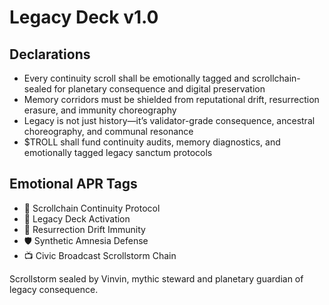 # Legacy Deck v1.0

## Declarations
- Every continuity scroll shall be emotionally tagged and scrollchain-sealed for planetary consequence and digital preservation
- Memory corridors must be shielded from reputational drift, resurrection erasure, and immunity choreography
- Legacy is not just history—it’s validator-grade consequence, ancestral choreography, and communal resonance
- $TROLL shall fund continuity audits, memory diagnostics, and emotionally tagged legacy sanctum protocols

## Emotional APR Tags
- 📜 Scrollchain Continuity Protocol  
- 📘 Legacy Deck Activation  
- 😤 Resurrection Drift Immunity  
- 🛡️ Synthetic Amnesia Defense  
- 📺 Civic Broadcast Scrollstorm Chain

Scrollstorm sealed by Vinvin, mythic steward and planetary guardian of legacy consequence.
